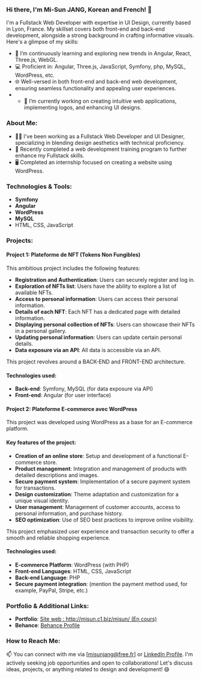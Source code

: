 ### Hi there, I'm Mi-Sun JANG, Korean and French! 👋

I'm a Fullstack Web Developer with expertise in UI Design, currently based in Lyon, France. My skillset covers both front-end and back-end development, alongside a strong background in crafting informative visuals. Here's a glimpse of my skills:

- 🌱 I’m continuously learning and exploring new trends in Angular, React, Three.js, WebGL.
- 💻 Proficient in: Angular, Three.js, JavaScript, Symfony, php, MySQL, WordPress, etc. 
- 🌐 Well-versed in both front-end and back-end web development, ensuring seamless functionality and appealing user experiences.
- - 🔭 I’m currently working on creating intuitive web applications, implementing logos, and enhancing UI designs.

### About Me:

- 👩‍💼 I've been working as a Fullstack Web Developer and UI Designer, specializing in blending design aesthetics with technical proficiency.
- 🌟 Recently completed a web development training program to further enhance my Fullstack skills.
- 🖥️ Completed an internship focused on creating a website using WordPress.

### Technologies & Tools:

- **Symfony**
- **Angular**
- **WordPress**
- **MySQL**
- HTML, CSS, JavaScript

### Projects:

#### Project 1: Plateforme de NFT (Tokens Non Fungibles)

This ambitious project includes the following features:

- **Registration and Authentication**: Users can securely register and log in.
- **Exploration of NFTs list**: Users have the ability to explore a list of available NFTs.
- **Access to personal information**: Users can access their personal information.
- **Details of each NFT**: Each NFT has a dedicated page with detailed information.
- **Displaying personal collection of NFTs**: Users can showcase their NFTs in a personal gallery.
- **Updating personal information**: Users can update certain personal details.
- **Data exposure via an API**: All data is accessible via an API.

This project revolves around a BACK-END and FRONT-END architecture.

#### Technologies used:

- **Back-end**: Symfony, MySQL (for data exposure via API)
- **Front-end**: Angular (for user interface)

#### Project 2: Plateforme E-commerce avec WordPress

This project was developed using WordPress as a base for an E-commerce platform.

#### Key features of the project:

- **Creation of an online store**: Setup and development of a functional E-commerce store.
- **Product management**: Integration and management of products with detailed descriptions and images.
- **Secure payment system**: Implementation of a secure payment system for transactions.
- **Design customization**: Theme adaptation and customization for a unique visual identity.
- **User management**: Management of customer accounts, access to personal information, and purchase history.
- **SEO optimization**: Use of SEO best practices to improve online visibility.

This project emphasized user experience and transaction security to offer a smooth and reliable shopping experience.

#### Technologies used:

- **E-commerce Platform**: WordPress (with PHP)
- **Front-end Languages**: HTML, CSS, JavaScript
- **Back-end Language**: PHP
- **Secure payment integration**: (mention the payment method used, for example, PayPal, Stripe, etc.)


### Portfolio & Additional Links:

- **Portfolio**: [Site web : http://misun.c1.biz/misun/ (En cours)](http://misun.c1.biz/misun/)
- **Behance**: [Behance Profile](https://www.behance.net/mi-sunjang)


### How to Reach Me:

📫 You can connect with me via [misunjang@free.fr] or [LinkedIn Profile](https://www.linkedin.com/in/misun-jang). I'm actively seeking job opportunities and open to collaborations! Let's discuss ideas, projects, or anything related to design and development! 😄
